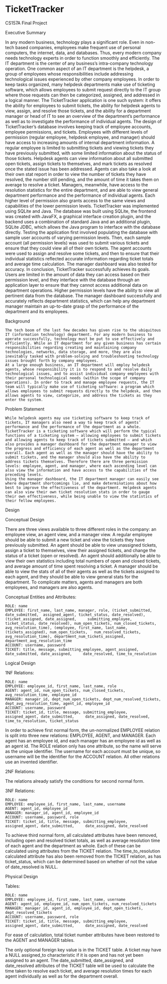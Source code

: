 # TicketTracker
CS157A Final Project

Executive Summary

In any modern business, technology plays a significant role. Even in non-tech based companies, employees make frequent use of personal computers, the internet, data, and databases. Thus, every modern company needs technology experts in order to function smoothly and efficiently. The IT department is the center of any business’s intra-company technology operation. One common aspect of an IT department is the helpdesk, a group of employees whose responsibilities include addressing technological issues experienced by other company employees. 
	In order to keep tasks organized, many helpdesk departments make use of ticketing software, which allows employees to submit request directly to the IT group where those requests can then be categorized, assigned, and addressed in a logical manner. The TicketTracker application is one such system: it offers the ability for employees to submit tickets, the ability for helpdesk agents to view, assign, and resolve those tickets, and the ability for a department manager or head of IT to see an overview of the department’s performance as well as to investigate the performance of individual agents. 
	The design of TicketTracker’s database involves keeping track of employee accounts, employee permissions, and tickets. Employees with different levels of permission (regular employee, helpdesk employee, and manager) should have access to increasing amounts of internal department information. A regular employee is limited to submitting tickets and viewing tickets they have previously submitted, with some limited information about the status of those tickets. Helpdesk agents can view information about all submitted open tickets, assign tickets to themselves, and mark tickets as resolved once the stated issue has been addressed. Agents can also take a look at their own stat report in order to view the number of tickets they have resolved, the number still pending, and the amount of time it takes them on average to resolve a ticket. Managers, meanwhile, have access to the resolution statistics for the entire department, and are able to view general department performance and the performance of individual agents. Each higher level of permission also grants access to the same views and capabilities of the lower permission levels. 
	TicketTracker was implemented using SQLite and Java. The database was built using SQLite, the frontend was created with JavaFX, a graphical interface creation plugin, and the backend uses a combination of standard Java and an additional plugin, SQLite JDBC, which allows the Java program to interface with the database directly. 
	Testing the application first involved populating the database with sample user accounts of varying permission levels. Then, each sample account (all permission levels) was used to submit various tickets and ensure that they could view all of their own tickets. The agent accounts were used to assign and resolve some tickets, and then to ensure that their individual statistics reflected accurate information regarding ticket totals and average time calculation. The manager dashboard was also tested for accuracy. 
	In conclusion, TicketTracker successfully achieves its goals. Users are limited in the amount of data they can access based on their permission level, and they interface with the database through an application layer to ensure that they cannot access additional data on department operations. Higher permission levels have the ability to view all pertinent data from the database. The manager dashboard successfully and accurately reflects department statistics, which can help any department manager maintain an up-to-date grasp of the performance of the department and its employees.
	
Background

	The tech boom of the last few decades has given rise to the ubiquitous IT (information technology) department. For any modern business to operate successfully, technology must be put to use effectively and efficiently. While an IT department for any given business has certain responsibilities regarding creating and maintaining company technologies, networks, data storage, and more, they are also inevitably tasked with problem-solving and troubleshooting technology issues brought forth by company employees. 
	At a large enough business, an IT department will employ helpdesk agents, whose responsibility it is to respond to and resolve daily technological issues, and to assist individual company employees with their personal technological needs (within the scope of company operations). In order to track and manage employee requests, the IT team will typically make use of ticketing software: a program which allows employees to submit requests directly to the helpdesk, and then allows agents to view, categorize, and address the tickets as they enter the system.

Problem Statement

	While helpdesk agents may use ticketing software to keep track of tickets, IT managers also need a way to keep track of agents’ performance and the performance of the department as a whole. TicketTracker is a ticketing software which will perform the typical functions of a ticketing system – allowing employees to submit tickets and allowing agents to keep track of tickets submitted – and which also provides a manager dashboard for the department manager to view the progress and efficiency of each agent as well as the department overall. Each agent as well as the manager should have the ability to submit tickets, and the manager should also have the ability to address tickets themselves. Therefore there are three permission levels: employee, agent, and manager, where each ascending level can also view the information and have access to the capabilities of the preceding levels. 
	Using the manager dashboard, the IT department manager can easily see where department shortcomings lie, and make determinations about how best to improve the effectiveness of the department. Helpdesk agents can also view their own ticket resolution stats in order to gauge their own effectiveness, while being unable to view the statistics of their fellow employees.

Design

Conceptual Design

There are three views available to three different roles in the company: an employee view, an agent view, and a manager view. A regular employee should be able to submit a new ticket and view the tickets they have previously submitted. An agent should be able to view unassigned tickets, assign a ticket to themselves, view their assigned tickets, and change the status of a ticket (open or resolved). An agent should additionally be able to view their own statistics including total numbers of open and closed tickets, and average amount of time spent resolving a ticket. A manager should be able to view the stats of all of their agents as well as the tickets assigned to each agent, and they should be able to view general stats for the department. To complicate matters, agents and managers are both employees, and managers are also agents.

Conceptual Entities and Attributes:
	
	ROLE: name
	EMPLOYEE: first_name, last_name, manager, role, (ticket_submitted, date_submitted, 	assigned_agent, ticket_status, date_resolved), (ticket_assigned, date_assigned, 	submitting_employee, ticket_status, date_resolved), num_open_tickets, num_closed_tickets, 	avg_resolution_time), (employee, first_name, last_name, (tickets_assigned), num_open_tickets, 	num_resolved_tickets, avg_resolution_time), department_num_tickets_assigned, 	department_avg_resolution_time
	ACCOUNT: username, password
	TICKET: title, message, submitting_employee, agent_assigned, date_submitted, date_assigned, 	date_resolved, time_to_resolution
	
Logical Design

1NF Relations:

	ROLE: name
	EMPLOYEE: employee_id, first_name, last_name, role
	AGENT: agent_id, num_open_tickets, num_closed_tickets, avg_resolution_time, employee_id
	MANAGER: manager_id, dept_num_open_tickets, dept_num_resolved_tickets, 	dept_avg_resolution_time, agent_id, employee_id
	ACCOUNT: username, password
	TICKET: ticket_id, title, message, submitting_employee, assigned_agent, date_submitted, 	date_assigned, date_resolved, time_to_resolution, ticket_status

In order to achieve first normal form, the un-normalized EMPLOYEE relation is split into three new relations: EMPLOYEE, AGENT, and MANAGER. Each agent has an employee id, and each manager has an employee id as well as an agent id. The ROLE relation only has one attribute, so the name will serve as the unique identifier. The username for each account must be unique, so username will be the identifier for the ACCOUNT relation. All other relations use an invented identifier.

2NF Relations:

The relations already satisfy the conditions for second normal form.

3NF Relations:

	ROLE: name
	EMPLOYEE: employee_id, first_name, last_name, username
	AGENT: agent_id, employee_id
	MANAGER: manager_id, agent_id, employee_id
	ACCOUNT: username, password, role
	TICKET: ticket_id, title, message, submitting_employee, assigned_agent, date_submitted, 	date_assigned, date_resolved
	
To achieve third normal form, all calculated attributes have been removed, including open and resolved ticket totals, as well as average resolution time of each agent and the department as whole. Each of these can be calculated using attributes from the TICKET relation. The time_to_resolution calculated attribute has also been removed from the TICKET relation, as has ticket_status, which can be determined based on whether of not the value of date_resolved is NULL.

Physical Design

Tables:
	
	ROLE: name
	EMPLOYEE: employee_id, first_name, last_name, username
	AGENT: agent_id, employee_id, num_open_tickets, num_resolved_tickets
	MANAGER: manager_id, agent_id, employee_id, dept_open_tickets, dept_resolved_tickets
	ACCOUNT: username, password, role
	TICKET: ticket_id, title, message, submitting_employee, assigned_agent, date_submitted, 	date_assigned, date_resolved

For ease of calculation, total ticket number attributes have been restored to the AGENT and MANAGER tables.

The only optional foreign key value is in the TICKET table. A ticket may have a NULL assigned_to characteristic if it is open and has not yet been assigned to an agent. The date_submitted, date_assigned, and date_resolved attributes of the TICKET table will be used to calculate the time taken to resolve each ticket, and average resolution times for each agent individually as well as for the department overall. 
